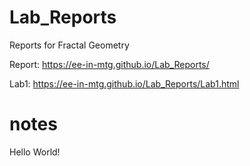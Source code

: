 # Lab_Reports
Reports for Fractal Geometry 



Report: https://ee-in-mtg.github.io/Lab_Reports/

Lab1: https://ee-in-mtg.github.io/Lab_Reports/Lab1.html

# notes
Hello World!
